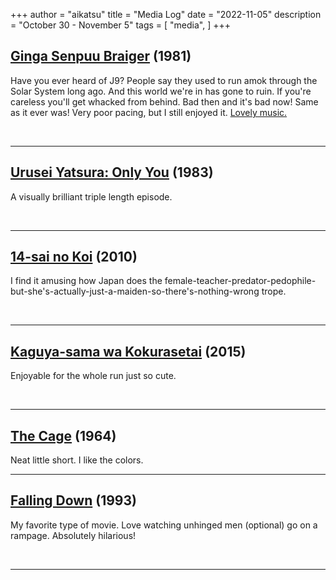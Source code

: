 +++
author = "aikatsu"
title = "Media Log"
date = "2022-11-05"
description = "October 30 - November 5"
tags = [
    "media",
]
+++

## [Ginga Senpuu Braiger](https://anidb.net/anime/3117) (1981)
<!--more-->
Have you ever heard of J9? People say they used to run amok through the Solar System long ago. And this world we're in has gone to ruin. If you're careless you'll get whacked from behind. Bad then and it's bad now! Same as it ever was!
Very poor pacing, but I still enjoyed it.
[Lovely music.](https://www.youtube.com/watch?v=F90CGsxgZ3g)

<br>

---

## [Urusei Yatsura: Only You](https://anidb.net/anime/378) (1983)
A visually brilliant triple length episode.

<br>

---

## [14-sai no Koi](https://www.mangaupdates.com/series/3un55ce/14-sai-no-koi) (2010)
I find it amusing how Japan does the female-teacher-predator-pedophile-but-she's-actually-just-a-maiden-so-there's-nothing-wrong trope.

<br>

---

## [Kaguya-sama wa Kokurasetai](https://www.mangaupdates.com/series/ie24f2g/kaguya-sama-wa-kokurasetai-tensai-tachi-no-renai-zunousen) (2015)
Enjoyable for the whole run just so cute.

<br>

---

## [The Cage](https://www.imdb.com/title/tt0884831/) (1964)
Neat little short. I like the colors.
<br>

---

## [Falling Down](https://www.imdb.com/title/tt0884831/) (1993)
My favorite type of movie. Love watching unhinged men (optional) go on a rampage. Absolutely hilarious!

<br>

---

<br>


